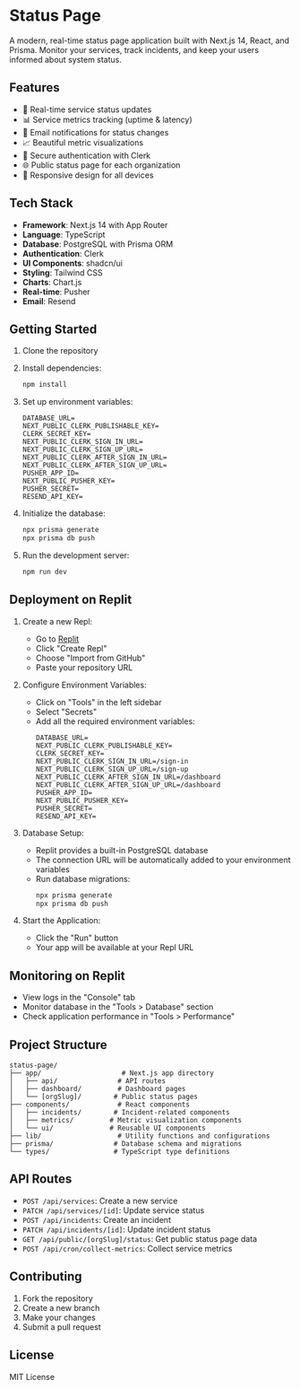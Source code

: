 # Status Page

A modern, real-time status page application built with Next.js 14, React, and Prisma. Monitor your services, track incidents, and keep your users informed about system status.

## Features

- 🔄 Real-time service status updates
- 📊 Service metrics tracking (uptime & latency)
- 📧 Email notifications for status changes
- 📈 Beautiful metric visualizations
- 🔐 Secure authentication with Clerk
- 🌐 Public status page for each organization
- 📱 Responsive design for all devices

## Tech Stack

- **Framework**: Next.js 14 with App Router
- **Language**: TypeScript
- **Database**: PostgreSQL with Prisma ORM
- **Authentication**: Clerk
- **UI Components**: shadcn/ui
- **Styling**: Tailwind CSS
- **Charts**: Chart.js
- **Real-time**: Pusher
- **Email**: Resend

## Getting Started

1. Clone the repository
2. Install dependencies:
   ```bash
   npm install
   ```

3. Set up environment variables:
   ```env
   DATABASE_URL=
   NEXT_PUBLIC_CLERK_PUBLISHABLE_KEY=
   CLERK_SECRET_KEY=
   NEXT_PUBLIC_CLERK_SIGN_IN_URL=
   NEXT_PUBLIC_CLERK_SIGN_UP_URL=
   NEXT_PUBLIC_CLERK_AFTER_SIGN_IN_URL=
   NEXT_PUBLIC_CLERK_AFTER_SIGN_UP_URL=
   PUSHER_APP_ID=
   NEXT_PUBLIC_PUSHER_KEY=
   PUSHER_SECRET=
   RESEND_API_KEY=
   ```

4. Initialize the database:
   ```bash
   npx prisma generate
   npx prisma db push
   ```

5. Run the development server:
   ```bash
   npm run dev
   ```

## Deployment on Replit

1. Create a new Repl:
   - Go to [Replit](https://replit.com)
   - Click "Create Repl"
   - Choose "Import from GitHub"
   - Paste your repository URL

2. Configure Environment Variables:
   - Click on "Tools" in the left sidebar
   - Select "Secrets"
   - Add all the required environment variables:
     ```
     DATABASE_URL=
     NEXT_PUBLIC_CLERK_PUBLISHABLE_KEY=
     CLERK_SECRET_KEY=
     NEXT_PUBLIC_CLERK_SIGN_IN_URL=/sign-in
     NEXT_PUBLIC_CLERK_SIGN_UP_URL=/sign-up
     NEXT_PUBLIC_CLERK_AFTER_SIGN_IN_URL=/dashboard
     NEXT_PUBLIC_CLERK_AFTER_SIGN_UP_URL=/dashboard
     PUSHER_APP_ID=
     NEXT_PUBLIC_PUSHER_KEY=
     PUSHER_SECRET=
     RESEND_API_KEY=
     ```

3. Database Setup:
   - Replit provides a built-in PostgreSQL database
   - The connection URL will be automatically added to your environment variables
   - Run database migrations:
     ```bash
     npx prisma generate
     npx prisma db push
     ```

4. Start the Application:
   - Click the "Run" button
   - Your app will be available at your Repl URL

## Monitoring on Replit

- View logs in the "Console" tab
- Monitor database in the "Tools > Database" section
- Check application performance in "Tools > Performance"

## Project Structure

```
status-page/
├── app/                    # Next.js app directory
│   ├── api/               # API routes
│   ├── dashboard/         # Dashboard pages
│   └── [orgSlug]/        # Public status pages
├── components/            # React components
│   ├── incidents/        # Incident-related components
│   ├── metrics/         # Metric visualization components
│   └── ui/              # Reusable UI components
├── lib/                   # Utility functions and configurations
├── prisma/               # Database schema and migrations
└── types/                # TypeScript type definitions
```

## API Routes

- `POST /api/services`: Create a new service
- `PATCH /api/services/[id]`: Update service status
- `POST /api/incidents`: Create an incident
- `PATCH /api/incidents/[id]`: Update incident status
- `GET /api/public/[orgSlug]/status`: Get public status page data
- `POST /api/cron/collect-metrics`: Collect service metrics

## Contributing

1. Fork the repository
2. Create a new branch
3. Make your changes
4. Submit a pull request

## License

MIT License
